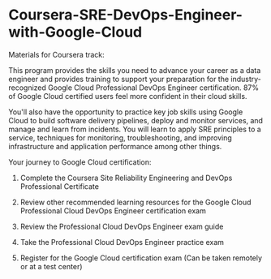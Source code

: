# Coursera-SRE-DevOps-Engineer-with-Google-Cloud
Materials for Coursera track:

This program provides the skills you need to advance your career as a data engineer and provides training to support your preparation for the industry-recognized Google Cloud Professional DevOps Engineer certification. 87% of Google Cloud certified users feel more confident in their cloud skills. 

 You'll also have the opportunity to practice key job skills using Google Cloud to build software delivery pipelines, deploy and monitor services, and manage and learn from incidents. You will learn to apply SRE principles to a service, techniques for monitoring, troubleshooting, and improving infrastructure and application performance among other things.

Your journey to Google Cloud certification:

1) Complete the Coursera Site Reliability Engineering and DevOps Professional Certificate 

2) Review other recommended learning resources for the Google Cloud Professional Cloud DevOps Engineer certification exam

3) Review the Professional Cloud DevOps Engineer exam guide  

4) Take the Professional Cloud DevOps Engineer practice exam

5) Register for the Google Cloud certification exam (Can be taken remotely or at a test center)
